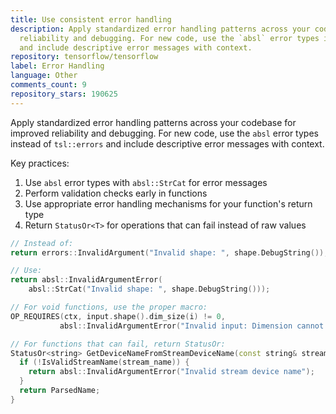 ```yaml
---
title: Use consistent error handling
description: Apply standardized error handling patterns across your codebase for improved
  reliability and debugging. For new code, use the `absl` error types instead of `tsl::errors`
  and include descriptive error messages with context.
repository: tensorflow/tensorflow
label: Error Handling
language: Other
comments_count: 9
repository_stars: 190625
---
```


Apply standardized error handling patterns across your codebase for improved reliability and debugging. For new code, use the `absl` error types instead of `tsl::errors` and include descriptive error messages with context.

Key practices:
1. Use `absl` error types with `absl::StrCat` for error messages
2. Perform validation checks early in functions
3. Use appropriate error handling mechanisms for your function's return type
4. Return `StatusOr<T>` for operations that can fail instead of raw values

```cpp
// Instead of:
return errors::InvalidArgument("Invalid shape: ", shape.DebugString());

// Use:
return absl::InvalidArgumentError(
    absl::StrCat("Invalid shape: ", shape.DebugString()));

// For void functions, use the proper macro:
OP_REQUIRES(ctx, input.shape().dim_size(i) != 0,
           absl::InvalidArgumentError("Invalid input: Dimension cannot be 0."));

// For functions that can fail, return StatusOr:
StatusOr<string> GetDeviceNameFromStreamDeviceName(const string& stream_name) {
  if (!IsValidStreamName(stream_name)) {
    return absl::InvalidArgumentError("Invalid stream device name");
  }
  return ParsedName;
}
```